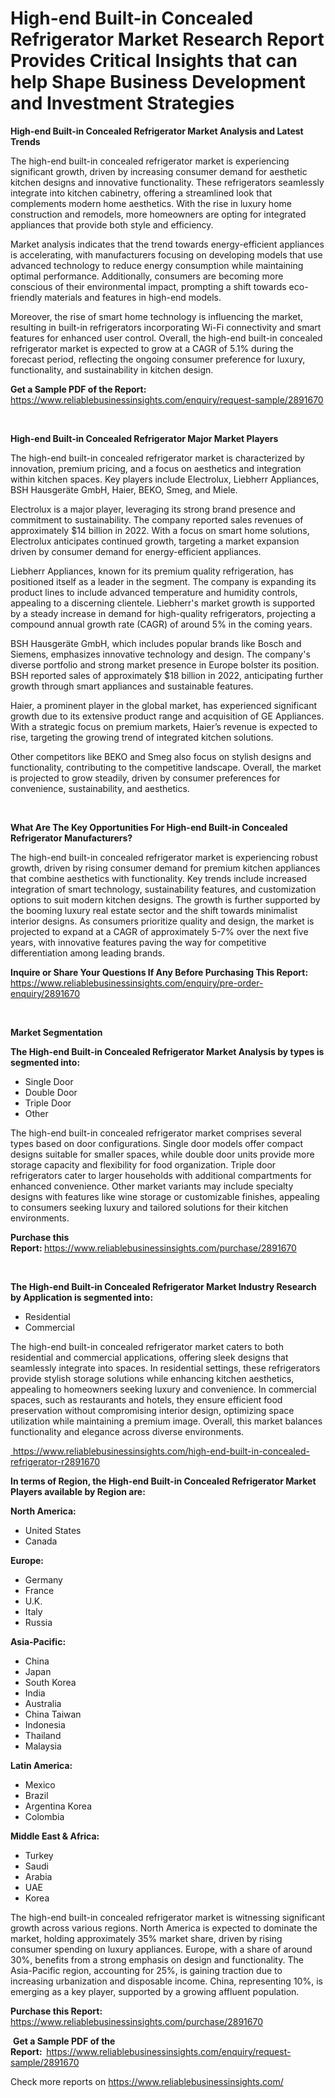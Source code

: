 <p><h1>High-end Built-in Concealed Refrigerator Market Research Report Provides Critical Insights that can help Shape Business Development and Investment Strategies</h1></p><p><strong>High-end Built-in Concealed Refrigerator Market Analysis and Latest Trends</strong></p>
<p><p>The high-end built-in concealed refrigerator market is experiencing significant growth, driven by increasing consumer demand for aesthetic kitchen designs and innovative functionality. These refrigerators seamlessly integrate into kitchen cabinetry, offering a streamlined look that complements modern home aesthetics. With the rise in luxury home construction and remodels, more homeowners are opting for integrated appliances that provide both style and efficiency.</p><p>Market analysis indicates that the trend towards energy-efficient appliances is accelerating, with manufacturers focusing on developing models that use advanced technology to reduce energy consumption while maintaining optimal performance. Additionally, consumers are becoming more conscious of their environmental impact, prompting a shift towards eco-friendly materials and features in high-end models.</p><p>Moreover, the rise of smart home technology is influencing the market, resulting in built-in refrigerators incorporating Wi-Fi connectivity and smart features for enhanced user control. Overall, the high-end built-in concealed refrigerator market is expected to grow at a CAGR of 5.1% during the forecast period, reflecting the ongoing consumer preference for luxury, functionality, and sustainability in kitchen design.</p></p>
<p><strong>Get a Sample PDF of the Report:&nbsp;</strong> <a href="https://www.reliablebusinessinsights.com/enquiry/request-sample/2891670?utm_campaign=3035&utm_medium=2&utm_source=Github&utm_content=ia&utm_term=14032025&utm_id=high-end-built-in-concealed-refrigerator">https://www.reliablebusinessinsights.com/enquiry/request-sample/2891670</a></p>
<p>&nbsp;</p>
<p><strong>High-end Built-in Concealed Refrigerator Major Market Players</strong></p>
<p><p>The high-end built-in concealed refrigerator market is characterized by innovation, premium pricing, and a focus on aesthetics and integration within kitchen spaces. Key players include Electrolux, Liebherr Appliances, BSH Hausgeräte GmbH, Haier, BEKO, Smeg, and Miele.</p><p>Electrolux is a major player, leveraging its strong brand presence and commitment to sustainability. The company reported sales revenues of approximately $14 billion in 2022. With a focus on smart home solutions, Electrolux anticipates continued growth, targeting a market expansion driven by consumer demand for energy-efficient appliances.</p><p>Liebherr Appliances, known for its premium quality refrigeration, has positioned itself as a leader in the segment. The company is expanding its product lines to include advanced temperature and humidity controls, appealing to a discerning clientele. Liebherr's market growth is supported by a steady increase in demand for high-quality refrigerators, projecting a compound annual growth rate (CAGR) of around 5% in the coming years.</p><p>BSH Hausgeräte GmbH, which includes popular brands like Bosch and Siemens, emphasizes innovative technology and design. The company's diverse portfolio and strong market presence in Europe bolster its position. BSH reported sales of approximately $18 billion in 2022, anticipating further growth through smart appliances and sustainable features.</p><p>Haier, a prominent player in the global market, has experienced significant growth due to its extensive product range and acquisition of GE Appliances. With a strategic focus on premium markets, Haier’s revenue is expected to rise, targeting the growing trend of integrated kitchen solutions.</p><p>Other competitors like BEKO and Smeg also focus on stylish designs and functionality, contributing to the competitive landscape. Overall, the market is projected to grow steadily, driven by consumer preferences for convenience, sustainability, and aesthetics.</p></p>
<p>&nbsp;</p>
<p><strong>What Are The Key Opportunities For High-end Built-in Concealed Refrigerator Manufacturers?</strong></p>
<p><p>The high-end built-in concealed refrigerator market is experiencing robust growth, driven by rising consumer demand for premium kitchen appliances that combine aesthetics with functionality. Key trends include increased integration of smart technology, sustainability features, and customization options to suit modern kitchen designs. The growth is further supported by the booming luxury real estate sector and the shift towards minimalist interior designs. As consumers prioritize quality and design, the market is projected to expand at a CAGR of approximately 5-7% over the next five years, with innovative features paving the way for competitive differentiation among leading brands.</p></p>
<p><strong>Inquire or Share Your Questions If Any Before Purchasing This Report:</strong> <a href="https://www.reliablebusinessinsights.com/enquiry/pre-order-enquiry/2891670?utm_campaign=3035&utm_medium=2&utm_source=Github&utm_content=ia&utm_term=14032025&utm_id=high-end-built-in-concealed-refrigerator">https://www.reliablebusinessinsights.com/enquiry/pre-order-enquiry/2891670</a></p>
<p>&nbsp;</p>
<p><strong>Market Segmentation</strong></p>
<p><strong>The High-end Built-in Concealed Refrigerator Market Analysis by types is segmented into:</strong></p>
<p><ul><li>Single Door</li><li>Double Door</li><li>Triple Door</li><li>Other</li></ul></p>
<p><p>The high-end built-in concealed refrigerator market comprises several types based on door configurations. Single door models offer compact designs suitable for smaller spaces, while double door units provide more storage capacity and flexibility for food organization. Triple door refrigerators cater to larger households with additional compartments for enhanced convenience. Other market variants may include specialty designs with features like wine storage or customizable finishes, appealing to consumers seeking luxury and tailored solutions for their kitchen environments.</p></p>
<p><strong>Purchase this Report:&nbsp;</strong><a href="https://www.reliablebusinessinsights.com/purchase/2891670?utm_campaign=3035&utm_medium=2&utm_source=Github&utm_content=ia&utm_term=14032025&utm_id=high-end-built-in-concealed-refrigerator">https://www.reliablebusinessinsights.com/purchase/2891670</a></p>
<p>&nbsp;</p>
<p><strong>The High-end Built-in Concealed Refrigerator Market Industry Research by Application is segmented into:</strong></p>
<p><ul><li>Residential</li><li>Commercial</li></ul></p>
<p><p>The high-end built-in concealed refrigerator market caters to both residential and commercial applications, offering sleek designs that seamlessly integrate into spaces. In residential settings, these refrigerators provide stylish storage solutions while enhancing kitchen aesthetics, appealing to homeowners seeking luxury and convenience. In commercial spaces, such as restaurants and hotels, they ensure efficient food preservation without compromising interior design, optimizing space utilization while maintaining a premium image. Overall, this market balances functionality and elegance across diverse environments.</p></p>
<p><a href="https://www.reliablebusinessinsights.com/high-end-built-in-concealed-refrigerator-r2891670?utm_campaign=3035&utm_medium=2&utm_source=Github&utm_content=ia&utm_term=14032025&utm_id=high-end-built-in-concealed-refrigerator">&nbsp;https://www.reliablebusinessinsights.com/high-end-built-in-concealed-refrigerator-r2891670</a></p>
<p><strong>In terms of Region, the High-end Built-in Concealed Refrigerator Market Players available by Region are:</strong></p>
<p>
    <p> <strong> North America: </strong>
        <ul>
            <li>United States</li>
            <li>Canada</li>
        </ul>
        </p> 
    <p> <strong> Europe: </strong>
        <ul>
            <li>Germany</li>
            <li>France</li>
            <li>U.K.</li>
            <li>Italy</li>
            <li>Russia</li>
        </ul>
        </p> 
    <p> <strong> Asia-Pacific: </strong>
        <ul>
            <li>China</li>
            <li>Japan</li>
            <li>South Korea</li>
            <li>India</li>
            <li>Australia</li>
            <li>China Taiwan</li>
            <li>Indonesia</li>
            <li>Thailand</li>
            <li>Malaysia</li>
        </ul>
        </p> 
    <p> <strong> Latin America: </strong>
        <ul>
            <li>Mexico</li>
            <li>Brazil</li>
            <li>Argentina Korea</li>
            <li>Colombia</li>
        </ul>
        </p> 
    <p> <strong> Middle East & Africa: </strong>
        <ul>
            <li>Turkey</li>
            <li>Saudi</li>
            <li>Arabia</li>
            <li>UAE</li>
            <li>Korea</li>
        </ul>
    </p>
    </p>
<p><p>The high-end built-in concealed refrigerator market is witnessing significant growth across various regions. North America is expected to dominate the market, holding approximately 35% market share, driven by rising consumer spending on luxury appliances. Europe, with a share of around 30%, benefits from a strong emphasis on design and functionality. The Asia-Pacific region, accounting for 25%, is gaining traction due to increasing urbanization and disposable income. China, representing 10%, is emerging as a key player, supported by a growing affluent population.</p></p>
<p><strong>Purchase this Report: </strong><a href="https://www.reliablebusinessinsights.com/purchase/2891670?utm_campaign=3035&utm_medium=2&utm_source=Github&utm_content=ia&utm_term=14032025&utm_id=high-end-built-in-concealed-refrigerator">https://www.reliablebusinessinsights.com/purchase/2891670</a></p>
<p>&nbsp;<strong>Get a Sample PDF of the Report:&nbsp;&nbsp;</strong><a href="https://www.reliablebusinessinsights.com/enquiry/request-sample/2891670?utm_campaign=3035&utm_medium=2&utm_source=Github&utm_content=ia&utm_term=14032025&utm_id=high-end-built-in-concealed-refrigerator">https://www.reliablebusinessinsights.com/enquiry/request-sample/2891670</a></p>
<p><strong></strong></p>
<p>Check more reports on <a href="https://www.reliablebusinessinsights.com/?utm_campaign=3035&utm_medium=2&utm_source=Github&utm_content=ia&utm_term=14032025&utm_id=high-end-built-in-concealed-refrigerator">https://www.reliablebusinessinsights.com/</a></p>